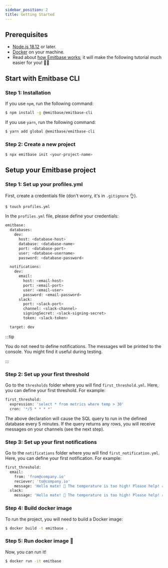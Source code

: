 ```yaml
---
sidebar_position: 2
title: Getting Started
---
```


## Prerequisites

- [Node.js 18.12](https://nodejs.org/en/blog/release/v18.12.0) or later.
- [Docker](https://www.docker.com/) on your machine.
- Read about [how Emitbase works](/docs/introduction#how-does-it-work); it will make the following tutorial much easier for you! 👩‍🏫

## Start with Emitbase CLI

### Step 1: Installation

If you use `npm`, run the following command:

```bash
$ npm install -g @emitbase/emitbase-cli
```

If you use `yarn`, run the following command:

```bash
$ yarn add global @emitbase/emitbase-cli
```

### Step 2: Create a new project

```bash
$ npx emitbase init <your-project-name>
```

## Setup your Emitbase project

### Step 1: Set up your profiles.yml

First, create a credentials file (don't worry, it's in `.gitignore` 👌).

```bash
$ touch profiles.yml
```

In the `profiles.yml` file, please define your credentials:

```bash
emitbase:
  databases:
    dev:
      host: <database-host>
      database: <database-name>
      port: <database-port>
      user: <database-username>
      password: <database-password>

  notifications:
    dev:
      email:
        host: <email-host>
        port: <email-port>
        user: <email-user>
        password: <email-password>
      slack:
        port: <slack-port>
        channel: <slack-channel>
        signingSecret: <slack-signing-secret>
        token: <slack-token>

  target: dev
```

:::tip

You do not need to define notifications. The messages will be printed to the console. You might find it useful during testing.

:::

### Step 2: Set up your first threshold

Go to the `thresholds` folder where you will find `first_threshold.yml`. Here, you can define your first threshold. For example:

```bash
first_threshold:
  expression: 'select * from metrics where temp > 30'
  cron: '*/5 * * * *'
```

The above declaration will cause the SQL query to run in the defined database every 5 minutes. If the query returns any rows, you will receive messages on your channels (see the next step).

### Step 3: Set up your first notifications

Go to the `notifications` folder where you will find `first_notification.yml`. Here, you can define your first notification. For example:

```bash
first_threshold:
  email:
    from: 'from@company.io'
    reciever: 'to@company.io'
    message: 'Hello mate! 👋 The temperature is too high! Please help! 🔥'
  slack:
    message: 'Hello mate! 👋 The temperature is too high! Please help! 🔥'
```

### Step 4: Build docker image

To run the project, you will need to build a Docker image:

```bash
$ docker build -t emitbase .
```

### Step 5: Run docker image 🚀

Now, you can run it! 

```bash
$ docker run -it emitbase
```